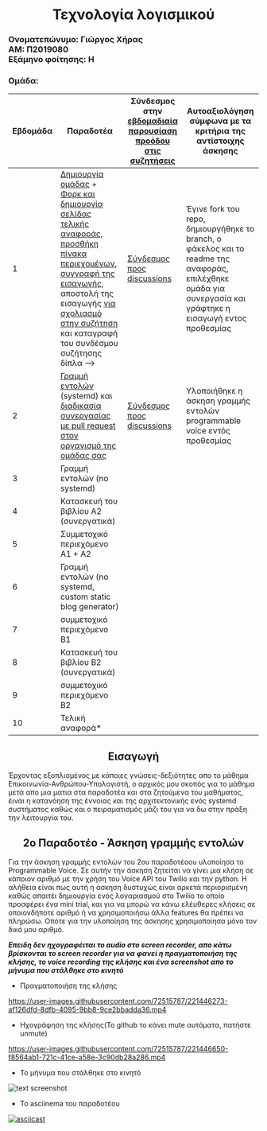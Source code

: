 <H1 align="center">
Τεχνολογία λογισμικού
</H1>

<h3 align="left">Ονοματεπώνυμο: Γιώργος Χήρας<br>
ΑΜ: Π2019080<br>
Εξάμηνο φοίτησης: H<br>
</h3>

### Ομάδα:


| Εβδομάδα | Παραδοτέα | Σύνδεσμος στην [εβδομαδιαία παρουσίαση προόδου στις συζητήσεις](https://github.com/courses-ionio/sw/discussions/categories/show-and-tell) | Αυτοαξιολόγηση σύμφωνα με τα κριτήρια της αντίστοιχης άσκησης |
| --- | --- | --- | --- |
| 1 | [Δημιουργία ομάδας](https://epidrome.github.io/teaching/team/) + [Φορκ και δημιουργία σελίδας τελικής αναφοράς](https://epidrome.github.io/teaching/guide/), [προσθήκη πίνακα περιεχομένων](https://raw.githubusercontent.com/courses-ionio/sw/master/README.md), [συγγραφή της εισαγωγής](https://epidrome.github.io/teaching/intro/), αποστολή της εισαγωγής [για σχολιασμό στην συζήτηση](https://github.com/courses-ionio/sw/discussions/categories/show-and-tell) και καταγραφή του συνδέσμου συζήτησης δίπλα --> | [Σύνδεσμος προς discussions](https://github.com/courses-ionio/sw/discussions/1229) | Έγινε fork του repo, δημιουργήθηκε το branch, ο φάκελος και το readme της αναφοράς, επιλέχθηκε ομάδα για συνεργασία και γράφτηκε η εισαγωγή εντος προθεσμίας |
| 2 | [Γραμμή εντολών](https://epidrome.github.io/teaching/cli) (systemd) και [διαδικασία συνεργασίας με pull request στον οργανισμό της ομάδας σας](https://epidrome.github.io/teaching/team) |[Σύνδεσμος προς discussions](https://github.com/courses-ionio/sw/discussions/1300)  | Υλοποιήθηκε η άσκηση γραμμής εντολών programmable voice εντός προθεσμίας |
| 3 | Γραμμή εντολών (no systemd) | | |
| 4 | Κατασκευή του βιβλίου Α2 (συνεργατικά) | | |
| 5 | Συμμετοχικό περιεχόμενο A1 + A2 | | |
| 6 | Γραμμή εντολών (no systemd, custom static blog generator) | | |
| 7 | συμμετοχικό περιεχόμενο B1 | | |
| 8 | Κατασκευή του βιβλίου Β2 (συνεργατικά) | | |
| 9 | συμμετοχικό περιεχόμενο B2 | | |
| 10 | Τελική αναφορά* | | |

<h2 align="center">Εισαγωγή</h2>

Έρχοντας εξοπλισμένος με κάποιες γνώσεις-δεξιότητες απο το μάθημα Επικοινωνία-Ανθρώπου-Υπολογιστή, ο αρχικός μου σκοπός για το μάθημα μετά απο μια ματια στα παραδοτέα και στα ζητούμενα του μαθήματος, έιναι η κατανόηση της έννοιας και της αρχιτεκτονικής ενός systemd συστήματος καθώς και ο πειραματισμός μάζι του για να δω στην πράξη την λειτουργία του.


<h2 align="center">2ο Παραδοτέο - Άσκηση γραμμής εντολών</h2>

Για την άσκηση γραμμής εντολών του 2ου παραδοτέοου υλοποίησα το Programmable Voice. Σε αυτήν την άσκηση ζητείται να γίνει μια κλήση σε κάποιον αριθμό με την χρήση του Voice API του Twilio και την python. Η αλήθεια είναι πως αυτή η άσκηση δυστυχώς είναι αρκετά περιορισμένη καθώς απαιτέι δημιουργία ενός λογαριασμού στο Twilio το οποίο προσφέρει ένα mini trial, και για να μπορώ να κάνω ελέυθερες κλήσεις σε οποιονδήποτε αριθμό ή να χρησιμοποιήσω άλλα features θα πρέπει να πληρώσω. Οπότε για την υλοποίηση της άσκησης χρησιμοποίησα μόνο τον δικό μου αριθμό.

***Επειδη δεν ηχογραφέιται το audio στο screen recorder, απο κάτω βρίσκονται το screen recorder για να φανεί η πραγματοποιήση της κλήσης, το voice recording της κλήσης και ένα screenshot απο το μήνυμα που στάλθηκε στο κινητό***


* Πραγματοποιήση της κλήσης


https://user-images.githubusercontent.com/72515787/221446273-af126dfd-8dfb-4095-9bb8-9ce2bbadda36.mp4



* Ηχογράφηση της κλήσης(Το github το κάνει mute αυτόματα, πατήστε unmute)

https://user-images.githubusercontent.com/72515787/221446650-f8564ab1-721c-41ce-a58e-3c90db28a286.mp4



* Το μήνυμα που στάλθηκε στο κινητό

![text screenshot](https://user-images.githubusercontent.com/72515787/221446902-8df42c96-35e8-4080-821a-33c8a00c4f5b.jpg)


* Το asciinema του παραδοτέου


[![asciicast](https://asciinema.org/a/RuQPIeJSU7jfhLHbsN2mTOIN4.svg)](https://asciinema.org/a/RuQPIeJSU7jfhLHbsN2mTOIN4)
